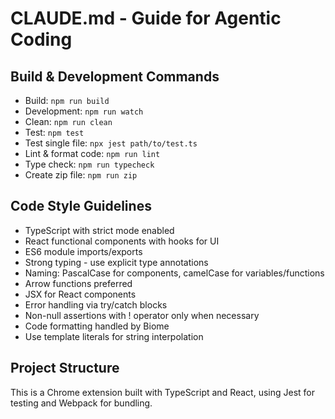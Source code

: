 # CLAUDE.md - Guide for Agentic Coding

## Build & Development Commands
- Build: `npm run build`
- Development: `npm run watch`
- Clean: `npm run clean`
- Test: `npm test`
- Test single file: `npx jest path/to/test.ts`
- Lint & format code: `npm run lint`
- Type check: `npm run typecheck`
- Create zip file: `npm run zip`

## Code Style Guidelines
- TypeScript with strict mode enabled
- React functional components with hooks for UI
- ES6 module imports/exports
- Strong typing - use explicit type annotations
- Naming: PascalCase for components, camelCase for variables/functions
- Arrow functions preferred
- JSX for React components
- Error handling via try/catch blocks
- Non-null assertions with ! operator only when necessary
- Code formatting handled by Biome
- Use template literals for string interpolation

## Project Structure
This is a Chrome extension built with TypeScript and React, using Jest for testing and Webpack for bundling.
